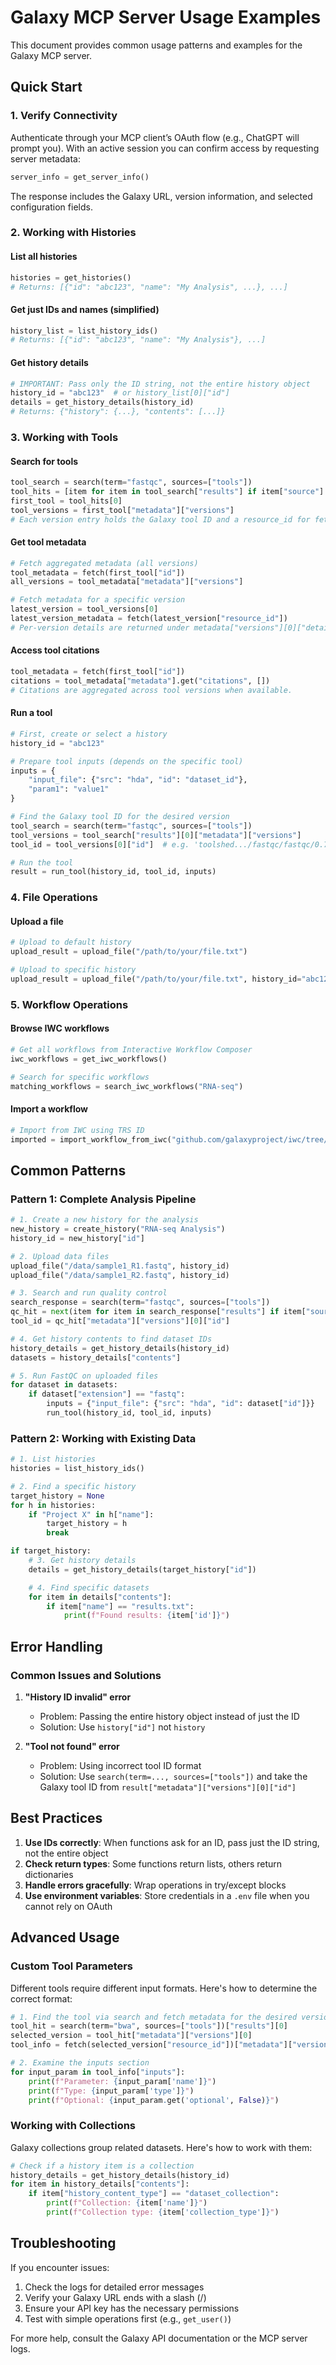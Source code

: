 # Galaxy MCP Server Usage Examples

This document provides common usage patterns and examples for the Galaxy MCP server.

## Quick Start

### 1. Verify Connectivity

Authenticate through your MCP client’s OAuth flow (e.g., ChatGPT will prompt you). With an active
session you can confirm access by requesting server metadata:

```python
server_info = get_server_info()
```

The response includes the Galaxy URL, version information, and selected configuration fields.

### 2. Working with Histories

#### List all histories

```python
histories = get_histories()
# Returns: [{"id": "abc123", "name": "My Analysis", ...}, ...]
```

#### Get just IDs and names (simplified)

```python
history_list = list_history_ids()
# Returns: [{"id": "abc123", "name": "My Analysis"}, ...]
```

#### Get history details

```python
# IMPORTANT: Pass only the ID string, not the entire history object
history_id = "abc123"  # or history_list[0]["id"]
details = get_history_details(history_id)
# Returns: {"history": {...}, "contents": [...]}
```

### 3. Working with Tools

#### Search for tools

```python
tool_search = search(term="fastqc", sources=["tools"])
tool_hits = [item for item in tool_search["results"] if item["source"] == "tools"]
first_tool = tool_hits[0]
tool_versions = first_tool["metadata"]["versions"]
# Each version entry holds the Galaxy tool ID and a resource_id for fetch calls.
```

#### Get tool metadata

```python
# Fetch aggregated metadata (all versions)
tool_metadata = fetch(first_tool["id"])
all_versions = tool_metadata["metadata"]["versions"]

# Fetch metadata for a specific version
latest_version = tool_versions[0]
latest_version_metadata = fetch(latest_version["resource_id"])
# Per-version details are returned under metadata["versions"][0]["details"]
```

#### Access tool citations

```python
tool_metadata = fetch(first_tool["id"])
citations = tool_metadata["metadata"].get("citations", [])
# Citations are aggregated across tool versions when available.
```

#### Run a tool

```python
# First, create or select a history
history_id = "abc123"

# Prepare tool inputs (depends on the specific tool)
inputs = {
    "input_file": {"src": "hda", "id": "dataset_id"},
    "param1": "value1"
}

# Find the Galaxy tool ID for the desired version
tool_search = search(term="fastqc", sources=["tools"])
tool_versions = tool_search["results"][0]["metadata"]["versions"]
tool_id = tool_versions[0]["id"]  # e.g. 'toolshed.../fastqc/fastqc/0.72'

# Run the tool
result = run_tool(history_id, tool_id, inputs)
```

### 4. File Operations

#### Upload a file

```python
# Upload to default history
upload_result = upload_file("/path/to/your/file.txt")

# Upload to specific history
upload_result = upload_file("/path/to/your/file.txt", history_id="abc123")
```

### 5. Workflow Operations

#### Browse IWC workflows

```python
# Get all workflows from Interactive Workflow Composer
iwc_workflows = get_iwc_workflows()

# Search for specific workflows
matching_workflows = search_iwc_workflows("RNA-seq")
```

#### Import a workflow

```python
# Import from IWC using TRS ID
imported = import_workflow_from_iwc("github.com/galaxyproject/iwc/tree/main/workflows/epigenetics/chipseq-pe")
```

## Common Patterns

### Pattern 1: Complete Analysis Pipeline

```python
# 1. Create a new history for the analysis
new_history = create_history("RNA-seq Analysis")
history_id = new_history["id"]

# 2. Upload data files
upload_file("/data/sample1_R1.fastq", history_id)
upload_file("/data/sample1_R2.fastq", history_id)

# 3. Search and run quality control
search_response = search(term="fastqc", sources=["tools"])
qc_hit = next(item for item in search_response["results"] if item["source"] == "tools")
tool_id = qc_hit["metadata"]["versions"][0]["id"]

# 4. Get history contents to find dataset IDs
history_details = get_history_details(history_id)
datasets = history_details["contents"]

# 5. Run FastQC on uploaded files
for dataset in datasets:
    if dataset["extension"] == "fastq":
        inputs = {"input_file": {"src": "hda", "id": dataset["id"]}}
        run_tool(history_id, tool_id, inputs)
```

### Pattern 2: Working with Existing Data

```python
# 1. List histories
histories = list_history_ids()

# 2. Find a specific history
target_history = None
for h in histories:
    if "Project X" in h["name"]:
        target_history = h
        break

if target_history:
    # 3. Get history details
    details = get_history_details(target_history["id"])

    # 4. Find specific datasets
    for item in details["contents"]:
        if item["name"] == "results.txt":
            print(f"Found results: {item['id']}")
```

## Error Handling

### Common Issues and Solutions

1. **"History ID invalid" error**

    - Problem: Passing the entire history object instead of just the ID
    - Solution: Use `history["id"]` not `history`

3. **"Tool not found" error**
    - Problem: Using incorrect tool ID format
    - Solution: Use `search(term=..., sources=["tools"])` and take the Galaxy tool ID from `result["metadata"]["versions"][0]["id"]`

## Best Practices

1. **Use IDs correctly**: When functions ask for an ID, pass just the ID string, not the entire object
2. **Check return types**: Some functions return lists, others return dictionaries
3. **Handle errors gracefully**: Wrap operations in try/except blocks
4. **Use environment variables**: Store credentials in a `.env` file when you cannot rely on OAuth

## Advanced Usage

### Custom Tool Parameters

Different tools require different input formats. Here's how to determine the correct format:

```python
# 1. Find the tool via search and fetch metadata for the desired version
tool_hit = search(term="bwa", sources=["tools"])["results"][0]
selected_version = tool_hit["metadata"]["versions"][0]
tool_info = fetch(selected_version["resource_id"])["metadata"]["versions"][0]["details"]

# 2. Examine the inputs section
for input_param in tool_info["inputs"]:
    print(f"Parameter: {input_param['name']}")
    print(f"Type: {input_param['type']}")
    print(f"Optional: {input_param.get('optional', False)}")
```

### Working with Collections

Galaxy collections group related datasets. Here's how to work with them:

```python
# Check if a history item is a collection
history_details = get_history_details(history_id)
for item in history_details["contents"]:
    if item["history_content_type"] == "dataset_collection":
        print(f"Collection: {item['name']}")
        print(f"Collection type: {item['collection_type']}")
```

## Troubleshooting

If you encounter issues:

1. Check the logs for detailed error messages
2. Verify your Galaxy URL ends with a slash (/)
3. Ensure your API key has the necessary permissions
4. Test with simple operations first (e.g., `get_user()`)

For more help, consult the Galaxy API documentation or the MCP server logs.
